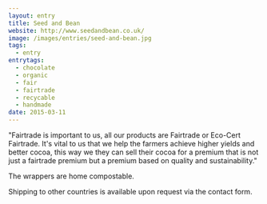 ```yaml
---
layout: entry
title: Seed and Bean
website: http://www.seedandbean.co.uk/
image: /images/entries/seed-and-bean.jpg
tags:
  - entry
entrytags:
  - chocolate
  - organic
  - fair
  - fairtrade
  - recycable
  - handmade
date: 2015-03-11
---
```


"Fairtrade is important to us, all our products are Fairtrade or Eco-Cert Fairtrade. It's vital to us that we help the farmers achieve higher yields and better cocoa, this way we they can sell their cocoa for a premium that is not just a fairtrade premium but a premium based on quality and sustainability."

The wrappers are home compostable.

Shipping to other countries is available upon request via the contact form.